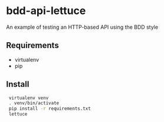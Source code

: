 bdd-api-lettuce
==

An example of testing an HTTP-based API using the BDD style

Requirements
--
* virtualenv
* pip


Install
--
```bash
 virtualenv venv
 . venv/bin/activate
 pip install -r requirements.txt
 lettuce
```
